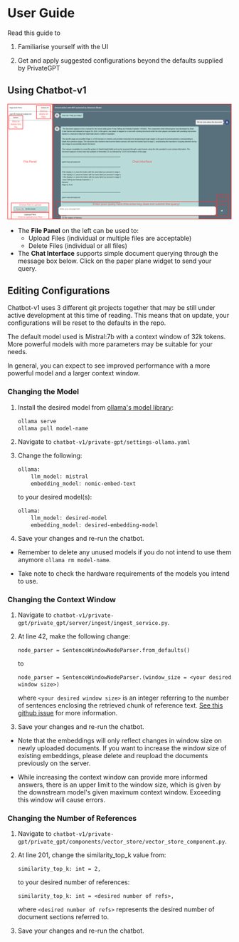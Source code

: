 # User Guide

Read this guide to

1. Familiarise yourself with the UI

2. Get and apply suggested configurations beyond the defaults supplied by PrivateGPT

## Using Chatbot-v1

![image](UI-guide.png)

* The **File Panel** on the left can be used to:
  * Upload Files (individual or multiple files are acceptable)
  * Delete Files (individual or all files)
* The **Chat Interface** supports simple document querying through the message box below. Click on the paper plane widget to send your query.

## Editing Configurations

Chatbot-v1 uses 3 different git projects together that may be still under active development at this time of reading. This means that on update, your configurations will be reset to the defaults in the repo.

The default model used is Mistral:7b with a context window of 32k tokens. More powerful models with more parameters may be suitable for your needs.

In general, you can expect to see improved performance with a more powerful model and a larger context window.

### Changing the Model

1. Install the desired model from [ollama's model library](https://ollama.com/library):

    ```(bash)
    ollama serve
    ollama pull model-name
    ```

2. Navigate to `chatbot-v1/private-gpt/settings-ollama.yaml`

3. Change the following:

    ```(yaml)
    ollama:
        llm_model: mistral
        embedding_model: nomic-embed-text
    ```

    to your desired model(s):

    ```(yaml)
    ollama:
        llm_model: desired-model
        embedding_model: desired-embedding-model
    ```

4. Save your changes and re-run the chatbot.

* Remember to delete any unused models if you do not intend to use them anymore `ollama rm model-name`.

* Take note to check the hardware requirements of the models you intend to use.

### Changing the Context Window

1. Navigate to `chatbot-v1/private-gpt/private_gpt/server/ingest/ingest_service.py`.

2. At line 42, make the following change:

    ```(python)
    node_parser = SentenceWindowNodeParser.from_defaults()
    ```

    to

    ```(python)
    node_parser = SentenceWindowNodeParser.(window_size = <your desired window size>)
    ```

    where `<your desired window size>` is an integer referring to the number of sentences enclosing the retrieved chunk of reference text. [See this github issue](https://github.com/zylon-ai/private-gpt/issues/1917) for more information.

3. Save your changes and re-run the chatbot.

* Note that the embeddings will only reflect changes in window size on newly uploaded documents. If you want to increase the window size of existing embeddings, please delete and reupload the documents previously on the server.

* While increasing the context window can provide more informed answers, there is an upper limit to the window size, which is given by the downstream model's given maximum context window. Exceeding this window will cause errors.

### Changing the Number of References

1. Navigate to `chatbot-v1/private-gpt/private_gpt/components/vector_store/vector_store_component.py`.

2. At line 201, change the similarity_top_k value from:

    ```(python)
    similarity_top_k: int = 2,
    ```

    to your desired number of references:

    ```(python)
    similarity_top_k: int = <desired number of refs>,
    ```

    where `<desired number of refs>` represents the desired number of document sections referred to.

3. Save your changes and re-run the chatbot.
